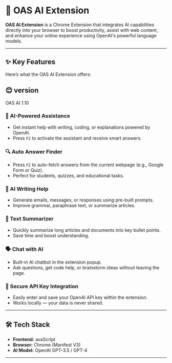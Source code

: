 # 🤖 OAS AI Extension

**OAS AI Extension** is a Chrome Extension that integrates AI capabilities directly into your browser to boost productivity, assist with web content, and enhance your online experience using OpenAI's powerful language models.

---

## ✨ Key Features

Here’s what the OAS AI Extension offers:

## 😊 version 
 OAS AI 1.10

### 🧠 AI-Powered Assistance
- Get instant help with writing, coding, or explanations powered by OpenAI.
- Press `F2` to activate the assistant and receive smart answers.

### 🔍 Auto Answer Finder
- Press `F2` to auto-fetch answers from the current webpage (e.g., Google Form or Quiz).
- Perfect for students, quizzes, and educational tasks.

### 📝 AI Writing Help
- Generate emails, messages, or responses using pre-built prompts.
- Improve grammar, paraphrase text, or summarize articles.

### 📄 Text Summarizer
- Quickly summarize long articles and documents into key bullet points.
- Save time and boost understanding.

### 🗣️ Chat with AI
- Built-in AI chatbot in the extension popup.
- Ask questions, get code help, or brainstorm ideas without leaving the page.

### 🔐 Secure API Key Integration
- Easily enter and save your OpenAI API key within the extension.
- Works locally — your data is never shared.

---

## 🛠 Tech Stack

- **Frontend:** avaScript  
- **Browser:** Chrome (Manifest V3)  
- **AI Model:** OpenAI GPT-3.5 / GPT-4

---
